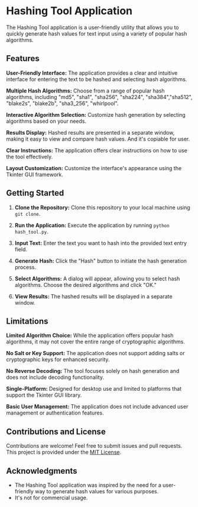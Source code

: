 # Hashing Tool Application

The Hashing Tool application is a user-friendly utility that allows you to quickly generate hash values for text input using a variety of popular hash algorithms. 

## Features

**User-Friendly Interface:** The application provides a clear and intuitive interface for entering the text to be hashed and selecting hash algorithms.

**Multiple Hash Algorithms:** Choose from a range of popular hash algorithms, including "md5", "sha1", "sha256", "sha224", "sha384","sha512", "blake2s", "blake2b", "sha3_256", "whirlpool".

**Interactive Algorithm Selection:** Customize hash generation by selecting algorithms based on your needs.

**Results Display:** Hashed results are presented in a separate window, making it easy to view and compare hash values. And it's copiable for user.

**Clear Instructions:** The application offers clear instructions on how to use the tool effectively.

**Layout Customization:** Customize the interface's appearance using the Tkinter GUI framework.


## Getting Started

1. **Clone the Repository:** Clone this repository to your local machine using `git clone`.

2. **Run the Application:** Execute the application by running `python hash_tool.py`.

3. **Input Text:** Enter the text you want to hash into the provided text entry field.

4. **Generate Hash:** Click the "Hash" button to initiate the hash generation process.

5. **Select Algorithms:** A dialog will appear, allowing you to select hash algorithms. Choose the desired algorithms and click "OK."

6. **View Results:** The hashed results will be displayed in a separate window.

## Limitations

**Limited Algorithm Choice:** While the application offers popular hash algorithms, it may not cover the entire range of cryptographic algorithms.

**No Salt or Key Support:** The application does not support adding salts or cryptographic keys for enhanced security.

**No Reverse Decoding:** The tool focuses solely on hash generation and does not include decoding functionality.

**Single-Platform:** Designed for desktop use and limited to platforms that support the Tkinter GUI library.

**Basic User Management:** The application does not include advanced user management or authentication features.


## Contributions and License

Contributions are welcome! 
Feel free to submit issues and pull requests. 
This project is provided under the [MIT License](LICENSE).


## Acknowledgments

- The Hashing Tool application was inspired by the need for a user-friendly way to generate hash values for various purposes.
- It's not for commercial usage.

